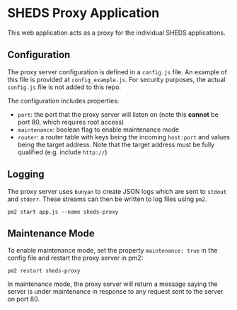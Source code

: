 # SHEDS Proxy Application

This web application acts as a proxy for the individual SHEDS applications.

## Configuration

The proxy server configuration is defined in a `config.js` file. An example of this file is provided at
`config_example.js`. For security purposes, the actual `config.js` file is not added to this repo.

The configuration includes properties:

- `port`: the port that the proxy server will listen on (note this **cannot** be port 80, which requires root access)
- `maintenance`: boolean flag to enable  maintenance mode
- `router`: a router table with keys being the incoming `host:port` and values being the target address. Note that the target address must be fully qualified (e.g. include `http://`)

## Logging

The proxy server uses `bunyan` to create JSON logs which are sent to `stdout` and `stderr`. These streams
can then be written to log files using `pm2`.

```
pm2 start app.js --name sheds-proxy
```

## Maintenance Mode

To enable maintenance mode, set the property `maintenance: true` in the config file and restart the proxy
server in pm2:

```
pm2 restart sheds-proxy
```

In maintenance mode, the proxy server will return a message saying the server is under
maintenance in response to any request sent to the server on port 80.
